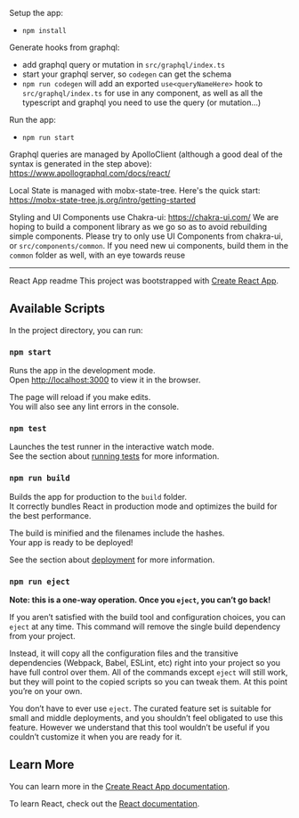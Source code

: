 Setup the app:

- `npm install`

Generate hooks from graphql:

- add graphql query or mutation in `src/graphql/index.ts`
- start your graphql server, so `codegen` can get the schema
- `npm run codegen` will add an exported `use<queryNameHere>` hook to `src/graphql/index.ts` for use in any component, as well as all the typescript and graphql you need to use the query (or mutation...)

Run the app:

- `npm run start`

Graphql queries are managed by ApolloClient (although a good deal of the syntax is generated in the step above): https://www.apollographql.com/docs/react/

Local State is managed with mobx-state-tree. Here's the quick start:
https://mobx-state-tree.js.org/intro/getting-started

Styling and UI Components use Chakra-ui: https://chakra-ui.com/
We are hoping to build a component library as we go so as to avoid rebuilding simple components. Please try to only use UI Components from chakra-ui, or `src/components/common`. If you need new ui components, build them in the `common` folder as well, with an eye towards reuse

---

React App readme
This project was bootstrapped with [Create React App](https://github.com/facebook/create-react-app).

## Available Scripts

In the project directory, you can run:

### `npm start`

Runs the app in the development mode.<br>
Open [http://localhost:3000](http://localhost:3000) to view it in the browser.

The page will reload if you make edits.<br>
You will also see any lint errors in the console.

### `npm test`

Launches the test runner in the interactive watch mode.<br>
See the section about [running tests](https://facebook.github.io/create-react-app/docs/running-tests) for more information.

### `npm run build`

Builds the app for production to the `build` folder.<br>
It correctly bundles React in production mode and optimizes the build for the best performance.

The build is minified and the filenames include the hashes.<br>
Your app is ready to be deployed!

See the section about [deployment](https://facebook.github.io/create-react-app/docs/deployment) for more information.

### `npm run eject`

**Note: this is a one-way operation. Once you `eject`, you can’t go back!**

If you aren’t satisfied with the build tool and configuration choices, you can `eject` at any time. This command will remove the single build dependency from your project.

Instead, it will copy all the configuration files and the transitive dependencies (Webpack, Babel, ESLint, etc) right into your project so you have full control over them. All of the commands except `eject` will still work, but they will point to the copied scripts so you can tweak them. At this point you’re on your own.

You don’t have to ever use `eject`. The curated feature set is suitable for small and middle deployments, and you shouldn’t feel obligated to use this feature. However we understand that this tool wouldn’t be useful if you couldn’t customize it when you are ready for it.

## Learn More

You can learn more in the [Create React App documentation](https://facebook.github.io/create-react-app/docs/getting-started).

To learn React, check out the [React documentation](https://reactjs.org/).
